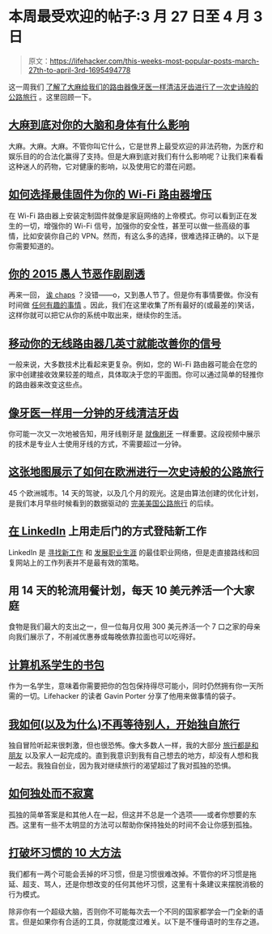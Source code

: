 # 本周最受欢迎的帖子:3 月 27 日至 4 月 3 日

> 原文：<https://lifehacker.com/this-weeks-most-popular-posts-march-27th-to-april-3rd-1695494778>

这一周我们 [了解了大麻](https://lifehacker.com/what-marijuana-actually-does-to-your-brain-and-body-1693986467)[给我们的路由器](http://lifehacker.com/how-to-choose-the-best-firmware-to-supercharge-your-wi-1694982764)[像牙医一样清洁牙齿](http://lifehacker.com/clean-your-teeth-like-a-dentist-with-the-one-minute-flo-1694872524)[进行了一次史诗般的公路旅行](http://lifehacker.com/this-map-shows-how-to-take-an-epic-road-trip-across-eur-1694791363) 。这里回顾一下。



## [大麻到底对你的大脑和身体有什么影响](http://lifehacker.com/what-marijuana-actually-does-to-your-brain-and-body-1693986467)

大麻。大麻。大麻。不管你叫它什么，它是世界上最受欢迎的非法药物，为医疗和娱乐目的的合法化赢得了支持。但是大麻到底对我们有什么影响呢？让我们来看看这种迷人的药物，它对健康的影响，以及使用它的潜在问题。

## [如何选择最佳固件为你的 Wi-Fi 路由器增压](http://lifehacker.com/how-to-choose-the-best-firmware-to-supercharge-your-wi-1694982764)

在 Wi-Fi 路由器上安装定制固件就像是家庭网络的上帝模式。你可以看到正在发生的一切，增强你的 Wi-Fi 信号，加强你的安全性，甚至可以做一些高级的事情，比如安装你自己的 VPN。然而，有这么多的选择，很难选择正确的。以下是你需要知道的。

## [你的 2015 愚人节恶作剧剧透](http://lifehacker.com/your-2015-april-fools-day-spoiler-1694954768)

再来一回， [诶 chaps](https://www.youtube.com/watch?v=kCpjgl2baLs) ？没错——o，又到愚人节了。但是你有事情要做。你没有时间做 [任何有趣的事情](https://www.clickhole.com/death-attends-the-matinee-1825124308) 。因此，我们在这里收集了所有最好的(或最差的)笑话，这样你就可以把它从你的系统中取出来，继续你的生活。

## [移动你的无线路由器几英寸就能改善你的信号](http://lifehacker.com/moving-your-wi-fi-router-even-a-couple-inches-can-impro-1694480235)

一般来说，大多数技术比看起来更复杂。例如，您的 Wi-Fi 路由器可能会在您的家中创建接收效果较差的暗点，具体取决于您的平面图。你可以通过简单的轻推你的路由器来改变这些点。

## [像牙医一样用一分钟的牙线清洁牙齿](http://lifehacker.com/clean-your-teeth-like-a-dentist-with-the-one-minute-flo-1694872524)

你可能一次又一次地被告知，用牙线剔牙是 [就像刷牙](http://lifehacker.com/the-right-ways-to-floss-to-save-your-teeth-and-gums-5902989) 一样重要。这段视频中展示的技术是专业人士使用牙线的方式，不需要超过一分钟。

## [这张地图展示了如何在欧洲进行一次史诗般的公路旅行](http://lifehacker.com/this-map-shows-how-to-take-an-epic-road-trip-across-eur-1694791363)

45 个欧洲城市。14 天的驾驶，以及几个月的观光。这是由算法创建的优化计划，是我们本月早些时候看到的数据驱动的 [完美美国公路旅行](http://lifehacker.com/visit-the-top-city-or-landmark-in-every-us-state-with-t-1690526910) 的后续。

## [在 LinkedIn](http://lifehacker.com/land-a-new-job-with-the-back-door-method-on-linkedin-1694804273) 上用走后门的方式登陆新工作

LinkedIn 是 [寻找新工作](https://lifehacker.com/how-can-i-make-linkedin-more-useful-in-landing-a-job-1066870899) 和 [发展职业生涯](http://lifehacker.com/how-to-use-linkedin-to-increase-your-hirability-5836507) 的最佳职业网络，但是走直接路线和回复网站上的工作列表并不是最有效的策略。

## 用 14 天的轮流用餐计划，每天 10 美元养活一个大家庭

食物是我们最大的支出之一，但一位每月仅用 300 美元养活一个 7 口之家的母亲向我们展示了，不削减优惠券或每晚依靠拉面也可以吃得好。

## [计算机系学生的书包](http://lifehacker.com/the-computer-science-students-bag-1694571471)

作为一名学生，意味着你需要把你的包包保持得尽可能小，同时仍然拥有你一天所需的一切。Lifehacker 的读者 Gavin Porter 分享了他用来做事情的袋子。

## [我如何(以及为什么)不再等待别人，开始独自旅行](http://lifehacker.com/how-and-why-i-stopped-waiting-for-others-and-started-1693510913)

独自冒险听起来很刺激，但也很恐怖。像大多数人一样，我的大部分 [旅行都是和朋友](http://lifehacker.com/how-to-travel-with-a-group-of-friends-and-not-lose-you-1451652555) 以及家人一起完成的。直到我意识到我有自己想去的地方，却没有人想和我一起去。我独自创业，因为我对继续旅行的渴望超过了我对孤独的恐惧。

## [如何独处而不寂寞](http://lifehacker.com/how-to-be-alone-without-getting-lonely-1694636726)

孤独的简单答案是和其他人在一起，但这并不总是一个选项——或者你想要的东西。这里有一些不太明显的方法可以帮助你保持独处的时间不会让你感到孤独。

## [打破坏习惯的 10 大方法](http://lifehacker.com/top-10-ways-to-break-bad-habits-1694247761)

我们都有一两个可能会丢掉的坏习惯，但是习惯很难改掉。不管你的坏习惯是拖延、超支、骂人，还是你想改变的任何其他坏习惯，这里有十条建议来摆脱消极的行为模式。

除非你有一个超级大脑，否则你不可能每次去一个不同的国家都学会一门全新的语言。但是如果你有合适的工具，你就能度过难关。以下是不懂母语时的生存之道。